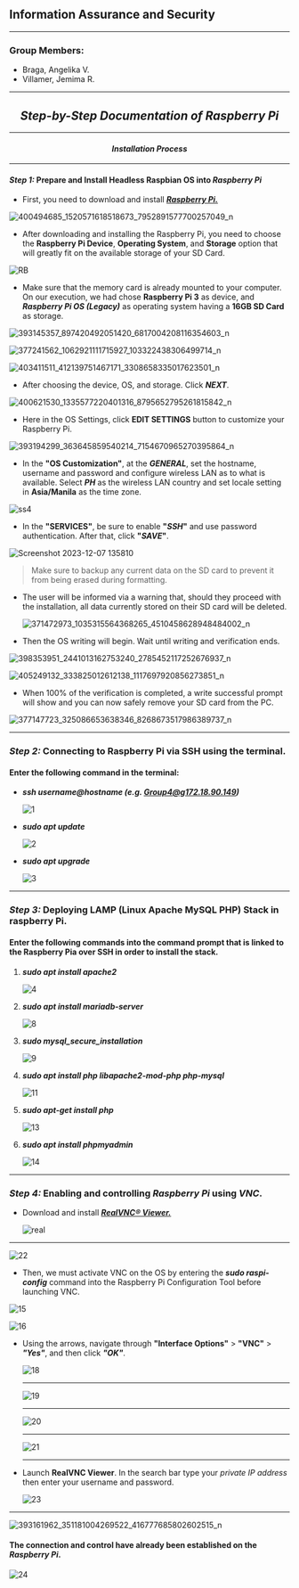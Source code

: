## **Information Assurance and Security**
---
### Group Members:
- Braga, Angelika V.
- Villamer, Jemima R.
---
## **_<center>Step-by-Step Documentation of Raspberry Pi</center>_**
---
#### **_<center>Installation Process</center>_**
---
#### _**Step 1:**_ Prepare and Install Headless **Raspbian OS** into _Raspberry Pi_  
* First, you need to download and install [**_Raspberry Pi._**](https://www.raspberrypi.com/software/)
 
 ![400494685_1520571618518673_7952891577700257049_n](https://github.com/CaseinBrt/Documentation/assets/145450481/fb4c181b-9ec7-4383-b793-530b62c4e77c)

- After downloading and installing the Raspberry Pi, you need to choose the **Raspberry Pi Device**, **Operating System**, and **Storage** option that will greatly fit on the available storage of your SD Card.
  
 ![RB](https://scontent.fmnl13-2.fna.fbcdn.net/v/t39.30808-6/409527692_1456894091757267_2852344707769492808_n.jpg?_nc_cat=108&ccb=1-7&_nc_sid=3635dc&_nc_eui2=AeHgx2RXkM99ZTEv1sfMXkUlntSS93nnZVae1JL3eedlVjHhiyGS5jwCKYs6jfdZ0-2p1Q3Fb2Sl11VZxJe4bmeR&_nc_ohc=1uR3T-2Hv7AAX-bAZ3z&_nc_ht=scontent.fmnl13-2.fna&oh=00_AfA4hAmBsaD5LtaK0hAXyspjk-KiaMIcjdJS1gLtNJGbZg&oe=65796F89)

- Make sure that the memory card is already mounted to your computer. On our execution, we had chose **Raspberry Pi 3** as device, and **_Raspberry Pi OS (Legacy)_** as operating system having a **16GB SD Card** as storage.
  
 ![393145357_897420492051420_6817004208116354603_n](https://scontent.fmnl9-1.fna.fbcdn.net/v/t39.30808-6/409496567_1456894095090600_7986191727040922307_n.jpg?_nc_cat=111&ccb=1-7&_nc_sid=3635dc&_nc_eui2=AeGyZm_pKawVprJWhVjuItW7GokZP7_XZO0aiRk_v9dk7fMFS5035DixNNI1nNQQwK52YqJdYpFRXbK2qJBytjgR&_nc_ohc=mioHf3zK0cAAX-mxxu0&_nc_ht=scontent.fmnl9-1.fna&oh=00_AfAEGPfc302KYlrWcnP90kx3LPAMM2PjLk_5f96ia1ChXg&oe=6579A74F)

 ![377241562_1062921111715927_103322438306499714_n](https://scontent.fmnl13-1.fna.fbcdn.net/v/t39.30808-6/409509332_1456894165090593_7917397641862317952_n.jpg?_nc_cat=102&ccb=1-7&_nc_sid=3635dc&_nc_eui2=AeFo27OpSji19Tu-VQIm0Xg1jrrPfgCpba2Ous9-AKltrZVQsY5GcWsvrQHUOcclj1m6fgCNNj9zKQK8vaARn15F&_nc_ohc=5BCFhyJk6koAX8EFxSG&_nc_ht=scontent.fmnl13-1.fna&oh=00_AfD_rTakGgplCr14Y3YcwATXSeiFoHO-zd4od9yBpIB7jw&oe=657AAA67)

 ![403411511_412139751467171_3308658335017623501_n](https://scontent.fmnl13-1.fna.fbcdn.net/v/t39.30808-6/409500380_1456894218423921_4558236081117371901_n.jpg?_nc_cat=104&ccb=1-7&_nc_sid=3635dc&_nc_eui2=AeGtt6JW03IjvNaE8Mk6Tqr3LZA0UkPXQ6UtkDRSQ9dDpftkKkgp2ORBoAyVLcuXtxSR7kbuF6DkLTDNycfMQvjG&_nc_ohc=i_6RqoMv-roAX9zFMIL&_nc_ht=scontent.fmnl13-1.fna&oh=00_AfBUaV2BL1zonsjcgOxduWNtNQwazR_CLQfpdpXgiOo0MA&oe=657B2D5A)
 
- After choosing the device, OS, and storage. Click **_NEXT_**.

 ![400621530_1335577220401316_8795652795261815842_n](https://github.com/CaseinBrt/Documentation/assets/145450481/ba700896-a09e-4e6f-a8f8-d2334c6362de)


 - Here in the OS Settings, click **EDIT SETTINGS** button to customize your Raspberry Pi.

 ![393194299_363645859540214_7154670965270395864_n](https://scontent.fmnl13-1.fna.fbcdn.net/v/t39.30808-6/409514463_1457022511744425_5952779616301150877_n.jpg?_nc_cat=103&ccb=1-7&_nc_sid=3635dc&_nc_eui2=AeHEbaz0uC9XXHfUicOmvtMiEC0smTqf-7wQLSyZOp_7vF-AU2maSu6BBKocX9xeG5D_x8iUxnB9a32Ob5j0qThd&_nc_ohc=6XuQrVT89gAAX_gNlH3&_nc_ht=scontent.fmnl13-1.fna&oh=00_AfCY60pbx13xTrXX8eagaC1Lx8eOV_uZ03rNaz6bpLVhXA&oe=657B65F7)

 - In the **"OS Customization"**, at the **_GENERAL_**, set the hostname, username and password and configure wireless LAN as to what is available. Select **_PH_** as the wireless LAN country and set locale setting in **Asia/Manila** as the time zone.
   
 ![ss4](https://github.com/giebraga/info_assurance/assets/145672252/c4c825fb-f882-46db-ad8d-2897c38e18f6)


 - In the **"SERVICES"**, be sure to enable **"_SSH_"** and use password authentication. After that, click **"_SAVE_"**.
   
 ![Screenshot 2023-12-07 135810](https://scontent.fmnl13-2.fna.fbcdn.net/v/t39.30808-6/409548044_1457022515077758_2865831824819209657_n.jpg?_nc_cat=101&ccb=1-7&_nc_sid=3635dc&_nc_eui2=AeGXmBPeG4ndM6k6Vso2ZFk1DOr14pNv0aUM6vXik2_Rpd1I1VnsQADkD2Q-lUQ_lNpWJIXcb-OB-V52MhQ_1Ryr&_nc_ohc=n66bs-aEqXcAX-IXgSu&_nc_ht=scontent.fmnl13-2.fna&oh=00_AfA_Lbu808toCvjXnWA1-wNf3aDbkaVPXHvOhaEHxlyK8g&oe=6579BEC1)

 > Make sure to backup any current data on the SD card to prevent it from being erased during formatting.

- The user will be informed via a warning that, should they proceed with the installation, all data currently stored on their SD card will be deleted.

  ![371472973_1035315564368265_4510458628948484002_n](https://github.com/CaseinBrt/Documentation/assets/145450481/6e7c7ab2-a9b9-4ab0-aa99-83bd6591c74e)

 - Then the OS writing will begin. Wait until writing and verification ends.

  ![398353951_2441013162753240_2785452117252676937_n](https://scontent.fmnl13-2.fna.fbcdn.net/v/t39.30808-6/409372897_1457059445074065_9112445611480247623_n.jpg?_nc_cat=108&ccb=1-7&_nc_sid=3635dc&_nc_eui2=AeGLf8ob_ZHD1rNtZbgQk12RuJKksmfI-Iq4kqSyZ8j4imhvFyC1ejVY_bMZl-qFQhsjddZVqjB93DaX4-fuC_s7&_nc_ohc=YUitJbvuwv8AX-v8oec&_nc_ht=scontent.fmnl13-2.fna&oh=00_AfDpy90JJwRSbjtd64sAqfbkZjFlVuw9Nbdna5yQQ1TwtQ&oe=657BAF6F)

  ![405249132_333825012612138_1117697920856273851_n](https://scontent.fmnl13-2.fna.fbcdn.net/v/t39.30808-6/409360015_1457059448407398_3283902400542341947_n.jpg?_nc_cat=107&ccb=1-7&_nc_sid=3635dc&_nc_eui2=AeGsA3GpkGzWExQV8ODI0rDKqJWOugIGoBOolY66AgagE805mrHXxGivK0I0V3b8gn8YLHef7w5xyWpuZp7-ZTma&_nc_ohc=4sEszspJW3oAX8kxqRq&_nc_ht=scontent.fmnl13-2.fna&oh=00_AfCsKFrch091m-4xBSXGOda9ZZ7xRlMLIzVVXYT5fz_-Lw&oe=657B0779)

 - When 100% of the verification is completed, a write successful prompt will show and you can now safely remove your SD card from the PC.

 ![377147723_325086653638346_8268673517986389737_n](https://github.com/CaseinBrt/Documentation/assets/145450481/109268e6-f898-43c4-969b-05a48cd369d1)

 ---
### _**Step 2:**_ Connecting to Raspberry Pi via SSH using the terminal.
####   **Enter the following command in the terminal:**
- **_ssh username@hostname (e.g. Group4@g172.18.90.149)_**
  
  ![1](https://github.com/giebraga/info_assurance/assets/145672252/0b57c49c-ed74-428a-af88-6b147951b8b9)

- **_sudo apt update_**

  ![2](https://github.com/giebraga/info_assurance/assets/145672252/c8d513ea-cb68-4209-8240-a0c3aa5d9c3d)
  
- **_sudo apt upgrade_**

  ![3](https://github.com/giebraga/info_assurance/assets/145672252/f4a6d03a-88fd-40aa-868b-7a4fabafb1b6)

 ---
 
### _**Step 3:**_ Deploying LAMP (Linux Apache MySQL PHP) Stack in raspberry Pi.
#### Enter the following commands into the command prompt that is linked to the Raspberry Pia over SSH in order to install the stack.
1. **_sudo apt install apache2_**

   ![4](https://github.com/giebraga/info_assurance/assets/145672252/1d1e2a99-8ddb-4e19-b8da-bc4aaf1776ad)

   
3. **_sudo apt install mariadb-server_**

   ![8](https://github.com/giebraga/info_assurance/assets/145672252/8f76d992-d63f-4432-9735-66b197d67c0f)

5. **_sudo mysql_secure_installation_**

   ![9](https://github.com/giebraga/info_assurance/assets/145672252/c33a8e50-515b-4d09-8959-5c0781496dcb)
   
7. **_sudo apt install php libapache2-mod-php php-mysql_**

   ![11](https://github.com/giebraga/info_assurance/assets/145672252/69a2d149-0d5d-4698-a773-289589fa815b)
   
9. **_sudo apt-get install php_**

    ![13](https://github.com/giebraga/info_assurance/assets/145672252/bbb11776-a686-4d0a-bddd-9216e5612b2d)

11. **_sudo apt install phpmyadmin_**

    ![14](https://github.com/giebraga/info_assurance/assets/145672252/c42462aa-4fa4-47ce-a9a2-a83000368551)
    
 ---
### _**Step 4:**_ Enabling and controlling **_Raspberry Pi_** using **_VNC_**.

- Download and install [**_RealVNC® Viewer._**](https://www.realvnc.com/en/connect/download/viewer/)

  ![real](https://github.com/giebraga/info_assurance/assets/145672252/c0147b2a-50d7-414d-9bcf-5b4c3806e5ed)  
---
  ![22](https://github.com/giebraga/info_assurance/assets/145672252/14242097-82f5-4190-92f9-01cac762bfda)


 - Then, we must activate VNC on the OS by entering the **_sudo raspi-config_** command into the Raspberry Pi Configuration Tool before launching VNC.

  ![15](https://github.com/giebraga/info_assurance/assets/145672252/236afd5f-8821-434f-92c4-fcdd5a4d6ddb)  

  
  ![16](https://github.com/giebraga/info_assurance/assets/145672252/68527d37-5432-448d-9f68-86c47c9986cb)

   
 + Using the arrows, navigate through **"Interface Options"** > **"VNC"** > **_"Yes"_**, and then click **_"OK"_**.

   ![18](https://github.com/giebraga/info_assurance/assets/145672252/90baea92-9030-4a4d-a0c5-a26922cc90b6)

   ---
   
   ![19](https://github.com/giebraga/info_assurance/assets/145672252/905037ac-0d61-4ce2-9e61-8dee0b86a181)


   ---

   ![20](https://github.com/giebraga/info_assurance/assets/145672252/58f4a231-9245-45f5-9bf7-a01763fda52c)


   ---
   
   ![21](https://github.com/giebraga/info_assurance/assets/145672252/8ee577d8-28fb-4afc-a6d0-086e09b4782d)


   ---
   
 * Launch **RealVNC Viewer**. In the search bar type your _private IP address_ then enter your username and password.

   ![23](https://github.com/giebraga/info_assurance/assets/145672252/d8c6bfed-8d9e-4be4-b429-572e61c8caac)

  ---
  
  ![393161962_351181004269522_416777685802602515_n](https://github.com/CaseinBrt/Documentation/assets/145450481/e2fb159e-35ed-4e5e-a1ce-800f7b309d28)  

 #### **The connection and control have already been established on the **_Raspberry Pi_**.**

   ![24](https://github.com/giebraga/info_assurance/assets/145672252/a9efaacb-acc1-44d0-b23d-62049a08d230)

 


